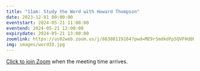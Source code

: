 ```yaml
---
title: "11am: Study the Word with Howard Thompson"
date: 2023-12-01 00:00:00
eventstart: 2024-05-21 11:00:00
eventend: 2024-05-21 13:00:00
expirydate: 2024-05-21 13:00:00
zoomlink: https://us02web.zoom.us/j/86388119164?pwd=ME9rSmdkdFp5QVFHd0hIbDZmNXhRQT09
img: images/wordID.jpg
---
```


[Click to join Zoom](https://us02web.zoom.us/j/86388119164?pwd=ME9rSmdkdFp5QVFHd0hIbDZmNXhRQT09) when the meeting time arrives.